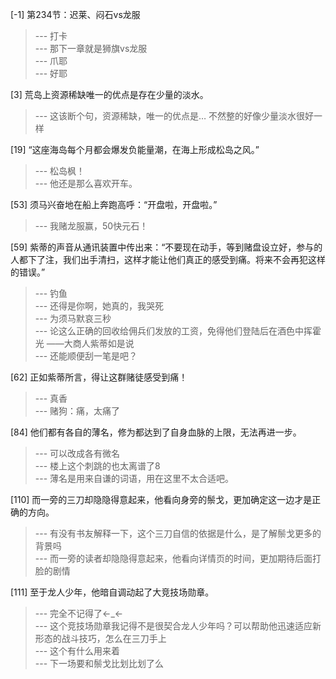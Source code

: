 
[-1] 第234节：迟莱、闷石vs龙服
>--- 打卡<br>
>--- 那下一章就是狮旗vs龙服<br>
>--- 爪耶<br>
>--- 好耶<br>

[3] 荒岛上资源稀缺唯一的优点是存在少量的淡水。
>--- 这该断个句，资源稀缺，唯一的优点是… 不然整的好像少量淡水很好一样<br>

[19] “这座海岛每个月都会爆发负能量潮，在海上形成松岛之风。”
>--- 松岛枫！<br>
>--- 他还是那么喜欢开车。<br>

[53] 须马兴奋地在船上奔跑高呼：“开盘啦，开盘啦。”
>--- 我赌龙服赢，50快元石！<br>

[59] 紫蒂的声音从通讯装置中传出来：“不要现在动手，等到赌盘设立好，参与的人都下了注，我们出手清扫，这样才能让他们真正的感受到痛。将来不会再犯这样的错误。”
>--- 钓鱼<br>
>--- 还得是你啊，她真的，我哭死<br>
>--- 为须马默哀三秒<br>
>--- 论这么正确的回收给佣兵们发放的工资，免得他们登陆后在酒色中挥霍光
——大商人紫蒂如是说<br>
>--- 还能顺便刮一笔是吧？<br>

[62] 正如紫蒂所言，得让这群赌徒感受到痛！
>--- 真香<br>
>--- 赌狗：痛，太痛了<br>

[84] 他们都有各自的薄名，修为都达到了自身血脉的上限，无法再进一步。
>--- 可以改成各有微名<br>
>--- 楼上这个刺跳的也太离谱了8<br>
>--- 薄名是用来自谦的词语，用在这里不太合适吧。<br>

[110] 而一旁的三刀却隐隐得意起来，他看向身旁的鬃戈，更加确定这一边才是正确的方向。
>--- 有没有书友解释一下，这个三刀自信的依据是什么，是了解鬃戈更多的背景吗<br>
>--- 而一旁的读者却隐隐得意起来，他看向详情页的时间，更加期待后面打脸的剧情<br>

[111] 至于龙人少年，他暗自调动起了大竞技场勋章。
>--- 完全不记得了←_←<br>
>--- 这个竞技场勋章我记得不是很契合龙人少年吗？可以帮助他迅速适应新形态的战斗技巧，怎么在三刀手上<br>
>--- 这个有什么用来着<br>
>--- 下一场要和鬃戈比划比划了么<br>
